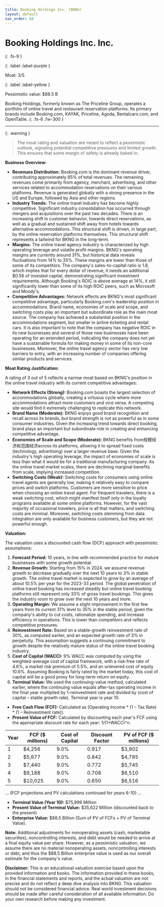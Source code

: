```yaml
---
title: Booking Holdings Inc. (BKNG)
layout: default
nav_order: 68
---
```


# Booking Holdings Inc. Inc.
{: .fs-9 }

{: .label .label-purple }

Moat: 3/5

{: .label .label-yellow }

Pessimistic value: $88.5 B

Booking Holdings, formerly known as The Priceline Group, operates a portfolio of online travel and restaurant reservation platforms. Its primary brands include Booking.com, KAYAK, Priceline, Agoda, Rentalcars.com, and OpenTable.
{: .fs-6 .fw-300 }

---

{: .warning } 
>The moat rating and valuation are meant to reflect a pessimistic outlook, signaling potential competitive pressures and limited growth. This ensures that some margin of safety is already baked in.

**Business Overview:**

* **Revenues Distribution:**  Booking.com is the dominant revenue driver, contributing approximately 85% of total revenues. The remaining revenues come primarily from agency, merchant, advertising, and other services related to accommodation reservations on their various platforms. Revenue is generated globally with a strong presence in the US and Europe, followed by Asia and other regions.
* **Industry Trends:** The online travel industry has become highly competitive. Significant industry consolidation has occurred through mergers and acquisitions over the past two decades. There is an increasing shift in customer behavior, towards direct reservations, as well as a gradual and sustained shift away from hotels towards alternative accommodations. This structural shift is driven, in large part, by the online reservation platforms themselves. This structural shift represents a tailwind for BKNG in the long-term.
* **Margins:** The online travel agency industry is characterized by high operating leverage and volatile profit margins. BKNG's operating margins are currently around 31%, but historical data reveals fluctuations from 14% to 35%. These margins are lower than those of some of its competitors. The company's sales-to-capital ratio is 1.8, which implies that for every dollar of revenue, it needs an additional $0.56 of invested capital, demonstrating significant investment requirements. Although Booking's ROIC is above average at 14%, it still significantly lower than some of its high ROIC peers, such as Microsoft and Moody's.
* **Competitive Advantages:**  Network effects are BKNG's most significant competitive advantage, particularly Booking.com's leadership position in accommodations. Brand name, economies of scale and scope, and switching costs play an important but subordinate role as the main moat source. The company has achieved a substantial position in the accommodations segment, but smaller in airline ticketing and rental cars. It is also important to note that the company has negative ROIC in its new businesses and several of those new businesses have been operating for an extended period, indicating the company does not yet have a sustainable formula for making money in some of its non-core businesses. Moreover, the online travel agency sector has very low barriers to entry, with an increasing number of companies offering similar products and services.

**Moat Rating Justification:**

A rating of 3 out of 5 reflects a narrow moat based on BKNG's position in the online travel industry with its current competitive advantages:

* **Network Effects (Strong):**  Booking.com boasts the largest selection of accommodations globally, creating a virtuous cycle where more accommodations attract more customers and vice versa.  A competing site would find it extremely challenging to replicate this network. 
* **Brand Name (Moderate):** BKNG enjoys good brand recognition and recall across its brands, but brand strength is not as powerful as in some consumer industries. Given the increasing trend towards direct booking, brand plays an important but subordinate role in creating and enhancing competitive advantage.
* **Economies of Scale and Scope (Moderate):** BKNG benefits from规模经济和范围经济across its platforms, allowing it to spread fixed costs (technology, advertising) over a larger revenue base. Given the industry's high operating leverage, the impact of economies of scale is less than what it would be for a traditional manufacturing company. As the online travel market scales, there are declining marginal benefits from scale, implying increased competition.
* **Switching Costs (Weak):** Switching costs for consumers using online travel agents are generally low, making it relatively easy to compare prices and switch platforms. Customers are more sensitive to price when choosing an online travel agent. For frequent travelers, there is a weak switching cost, which might manifest itself only in the loyalty programs available at some online platforms. However, for the vast majority of occasional travelers, price is all that matters, and switching costs are minimal. Moreover, switching costs stemming from data integration are only available for business customers, but they are not powerful enough.

**Valuation:**

The valuation uses a discounted cash flow (DCF) approach with pessimistic assumptions:

1. **Forecast Period:** 10 years, in line with recommended practice for mature businesses with some growth potential.
2. **Revenue Growth:**  Starting from 15% in 2024, we assume revenue growth to decrease gradually over the next 10 years to 3% in stable growth. The online travel market is expected to grow by an average of about 10.5% per year for the 2023-33 period. The global penetration of online travel booking has increased steadily but online travel booking platforms still represent only 33% of gross travel bookings. This gives the industry room to grow over the next 10 years and more.
3. **Operating Margin:** We assume a slight improvement in the first few years from its current 31% level to 35% in the stable period, given the company's ability to cut costs, rationalize spending, and increase efficiency in operations.  This is lower than competitors and reflects competitive pressures.
4. **Reinvestment Rate:** Based on a stable-growth reinvestment rate of 30%, as computed earlier, and an expected growth rate of 3% in perpetuity. This assumption suggests a continuing commitment to growth despite the relatively mature status of the online travel booking industry.
5. **Cost of Capital (WACC):** 9% WACC was computed by using the weighted-average cost of capital framework, with a risk-free rate of 4.6%, a market risk premium of 5.5%, and an unlevered cost of equity 10.6%. Assuming Booking is fairly rated by the market today, this cost of capital will be a good proxy for long-term return on equity.
6. **Terminal Value:** We used the continuing-value method, calculated earlier, where the continuing value equals after-tax operating income in the final year multiplied by 1-reinvestment rate and divided by (cost of capital – stable growth rate). Terminal year is year 10.


* **Free Cash Flow (FCF):** Calculated as (Operating Income * (1 – Tax Rate) * (1 – Reinvestment rate)).
* **Present Value of FCF:** Calculated by discounting each year's FCF using the appropriate discount rate for each year: 1/(1+WACC)^n.

| Year | FCF ($ millions) | Cost of Capital | Discount Factor | PV of FCF ($ millions) |
|---|---|---|---|---|
| 1 |  $4,256 | 9.0% | 0.917 | $3,902 |
| 2 | $5,677 | 9.0% | 0.842 | $4,785 |
| 3 | $7,440 | 9.0% | 0.772 | $5,745 |
| 4 | $9,188 | 9.0% | 0.708 | $6,510 |
| 5 | $10,025 | 9.0% | 0.650 | $6,516 |

... (FCF projections and PV calculations continued for years 6-10) ...

* **Terminal Value (Year 10):**  $75,999 Million 
* **Present Value of Terminal Value:** $35,622 Million (discounted back to the present)
* **Enterprise Value:** $88.5 Billion (Sum of PV of FCFs + PV of Terminal Value).

**Note:** Additional adjustments for nonoperating assets (cash, marketable securities), noncontrolling interests,  and debt would be needed to arrive at a final equity value per share.  However, as a pessimistic valuation, we assume there are no material nonoperating assets, noncontrolling interests or debt, and thus the $88.5 Billion enterprise value is used as our overall estimate for the company's value.

**Disclaimer:**
This is an educational valuation exercise based upon the provided information and books. The information provided in these books, in the financial statements and reports, and the actual valuation are not precise and do not reflect a deep dive analysis into BKNG. This valuation should not be considered financial advice. Real world investment decisions should be made after careful consideration of all available information. Do your own research before making any investment.